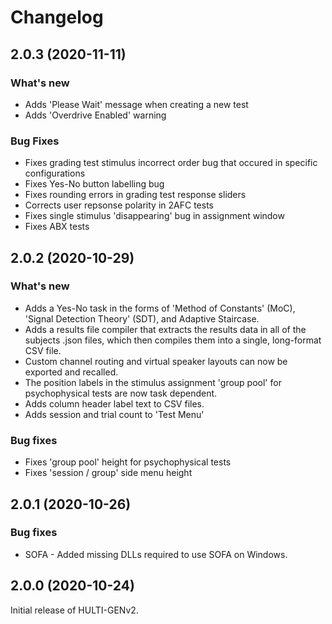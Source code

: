 # Changelog

## 2.0.3 (2020-11-11)

### What's new

* Adds 'Please Wait' message when creating a new test
* Adds 'Overdrive Enabled' warning

### Bug Fixes

* Fixes grading test stimulus incorrect order bug that occured in specific configurations
* Fixes Yes-No button labelling bug
* Fixes rounding errors in grading test response sliders
* Corrects user repsonse polarity in 2AFC tests
* Fixes single stimulus 'disappearing' bug in assignment window
* Fixes ABX tests

## 2.0.2 (2020-10-29)

### What's new

* Adds a Yes-No task in the forms of 'Method of Constants' (MoC), 'Signal Detection Theory' (SDT), and Adaptive Staircase.
* Adds a results file compiler that extracts the results data in all of the subjects .json files, which then compiles them into a single, long-format CSV file.
* Custom channel routing and virtual speaker layouts can now be exported and recalled.
* The position labels in the stimulus assignment 'group pool' for psychophysical tests are now task dependent.
* Adds column header label text to CSV files.
* Adds session and trial count to 'Test Menu'

### Bug fixes

* Fixes 'group pool' height for psychophysical tests
* Fixes 'session / group' side menu height

## 2.0.1 (2020-10-26)

### Bug fixes

* SOFA - Added missing DLLs required to use SOFA on Windows.


## 2.0.0 (2020-10-24)

Initial release of HULTI-GENv2.
